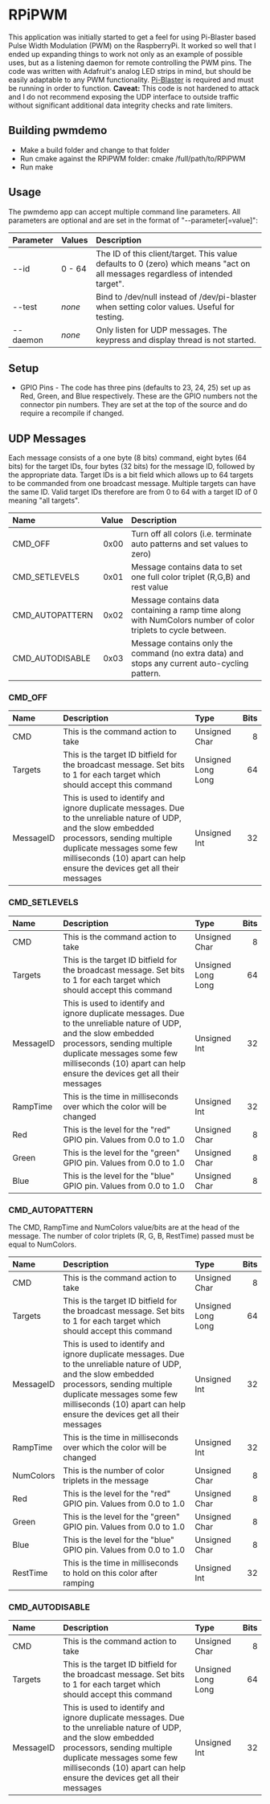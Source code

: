 # RPiPWM

This application was initially started to get a feel for using Pi-Blaster based Pulse Width Modulation (PWM) on the RaspberryPi. It worked so well that I ended up expanding things to work not only as an example of possible uses, but as a listening daemon for remote controlling the PWM pins. The code was written with Adafruit's analog LED strips in mind, but should be easily adaptable to any PWM functionality. [Pi-Blaster](https://github.com/sarfata/pi-blaster) is required and must be running in order to function. **Caveat:** This code is not hardened to attack and I do not recommend exposing the UDP interface to outside traffic without significant additional data integrity checks and rate limiters.

## Building pwmdemo

* Make a build folder and change to that folder
* Run cmake against the RPiPWM folder: cmake /full/path/to/RPiPWM
* Run make

## Usage

The pwmdemo app can accept multiple command line parameters. All parameters are optional and are set in the format of "--parameter[=value]":

| Parameter | Values | Description |
| :-------- | :----- | :---------- |
| --id | 0 - 64 | The ID of this client/target. This value defaults to 0 (zero) which means "act on all messages regardless of intended target". |
| --test | *none* | Bind to /dev/null instead of /dev/pi-blaster when setting color values. Useful for testing. |
| --daemon | *none* | Only listen for UDP messages. The keypress and display thread is not started. |

## Setup

* GPIO Pins - The code has three pins (defaults to 23, 24, 25) set up as Red, Green, and Blue respectively. These are the GPIO numbers not the connector pin numbers. They are set at the top of the source and do require a recompile if changed.

## UDP Messages

Each message consists of a one byte (8 bits) command, eight bytes (64 bits) for the target IDs, four bytes (32 bits) for the message ID, followed by the appropriate data. Target IDs is a bit field which allows up to 64 targets to be commanded from one broadcast message. Multiple targets can have the same ID. Valid target IDs therefore are from 0 to 64 with a target ID of 0 meaning "all targets".

| Name | Value | Description |
| :--- | ----: | :---------- |
| CMD_OFF | 0x00 | Turn off all colors (i.e. terminate auto patterns and set values to zero) |
| CMD_SETLEVELS | 0x01 | Message contains data to set one full color triplet (R,G,B) and rest value |
| CMD_AUTOPATTERN | 0x02 | Message contains data containing a ramp time along with NumColors number of color triplets to cycle between. |
| CMD_AUTODISABLE | 0x03 | Message contains only the command (no extra data) and stops any current auto-cycling pattern. |

### CMD_OFF
| Name | Description | Type | Bits |
| :--- | :---------- | :--- | ---: |
| CMD  | This is the command action to take | Unsigned Char | 8 |
| Targets | This is the target ID bitfield for the broadcast message. Set bits to 1 for each target which should accept this command | Unsigned Long Long | 64 |
| MessageID | This is used to identify and ignore duplicate messages. Due to the unreliable nature of UDP, and the slow embedded processors, sending multiple duplicate messages some few milliseconds (10) apart can help ensure the devices get all their messages | Unsigned Int | 32 |

### CMD_SETLEVELS
| Name | Description | Type | Bits |
| :--- | :---------- | :--- | ---: |
| CMD  | This is the command action to take | Unsigned Char | 8 |
| Targets | This is the target ID bitfield for the broadcast message. Set bits to 1 for each target which should accept this command | Unsigned Long Long | 64 |
| MessageID | This is used to identify and ignore duplicate messages. Due to the unreliable nature of UDP, and the slow embedded processors, sending multiple duplicate messages some few milliseconds (10) apart can help ensure the devices get all their messages | Unsigned Int | 32 |
| RampTime | This is the time in milliseconds over which the color will be changed | Unsigned Int | 32 |
| Red  | This is the level for the "red" GPIO pin. Values from 0.0 to 1.0 | Unsigned Char | 8 |
| Green  | This is the level for the "green" GPIO pin. Values from 0.0 to 1.0 | Unsigned Char | 8 |
| Blue  | This is the level for the "blue" GPIO pin. Values from 0.0 to 1.0 | Unsigned Char | 8 |

### CMD_AUTOPATTERN

The CMD, RampTime and NumColors value/bits are at the head of the message. The number of color triplets (R, G, B, RestTime) passed must be equal to NumColors.

| Name | Description | Type | Bits |
| :--- | :---------- | :--- | ---: |
| CMD  | This is the command action to take | Unsigned Char | 8 |
| Targets | This is the target ID bitfield for the broadcast message. Set bits to 1 for each target which should accept this command | Unsigned Long Long | 64 |
| MessageID | This is used to identify and ignore duplicate messages. Due to the unreliable nature of UDP, and the slow embedded processors, sending multiple duplicate messages some few milliseconds (10) apart can help ensure the devices get all their messages | Unsigned Int | 32 |
| RampTime | This is the time in milliseconds over which the color will be changed | Unsigned Int | 32 |
| NumColors | This is the number of color triplets in the message | Unsigned Char | 8 |
| Red  | This is the level for the "red" GPIO pin. Values from 0.0 to 1.0 | Unsigned Char | 8 |
| Green  | This is the level for the "green" GPIO pin. Values from 0.0 to 1.0 | Unsigned Char | 8 |
| Blue  | This is the level for the "blue" GPIO pin. Values from 0.0 to 1.0 | Unsigned Char | 8 |
| RestTime | This is the time in milliseconds to hold on this color after ramping | Unsigned Int | 32 |

### CMD_AUTODISABLE

| Name | Description | Type | Bits |
| :--- | :---------- | :--- | ---: |
| CMD  | This is the command action to take | Unsigned Char | 8 |
| Targets | This is the target ID bitfield for the broadcast message. Set bits to 1 for each target which should accept this command | Unsigned Long Long | 64 |
| MessageID | This is used to identify and ignore duplicate messages. Due to the unreliable nature of UDP, and the slow embedded processors, sending multiple duplicate messages some few milliseconds (10) apart can help ensure the devices get all their messages | Unsigned Int | 32 |
